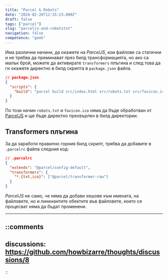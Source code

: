```yaml
---
title: "Parcel & Robots"
date: "2024-02-28T12:35:23.000Z"
draft: false
tags: ["parcel"]
slug: "parceljs-and-robotstxt"
navigation: false
competence: "geek"
---
```


Има различни начини, да окажете на *ParcelJS*, кои файлове са статични и не трябва да преминават през билд трансформацията, но ако са малък брой, можете да активирате `transformers` плъгина и след това да ги окажете директно в билд скрипта в `package.json` файла.

<!--more-->

```json
// package.json
{
  "scripts": {
    "build": "parcel build src/index.html src/robots.txt src/favicon.ico"
  }
}
```

По този начин `robots.txt` и `favicon.ico` няма да бъде обработван от [ParcelJS](https://parceljs.org/) и ще бъде директно прехвърлен в билд директории.

## Transformers плъгина

За да заработи правилно горния билд скрипт, трябва да добавите в `.parcelrc` файла следния код:

```json
// .parcelrc
{
  "extends": "@parcel/config-default",
  "transformers": {
    "*.{txt,ico}": ["@parcel/transformer-raw"]
  }
}
```

*ParcelJS* не само, че няма да добави хешове към имената, на файловете, но и линкнантите обектите във файловете, които се процесват няма да бъдат променени.

---

::comments
---
discussions: https://github.com/howbizarre/thoughts/discussions/8
---
::